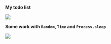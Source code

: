 **My todo list**

![](https://ucarecdn.com/f116fe36-16b2-468e-9fb1-08d7a60ced6a/ScreenShot20180112at174654.png)

**Some work with `Random`, `Time` and `Process.sleep`**

![](https://ucarecdn.com/56fdb211-be30-4277-8212-d228d2b3b5ee/ScreenShot20180112at173907.png)

